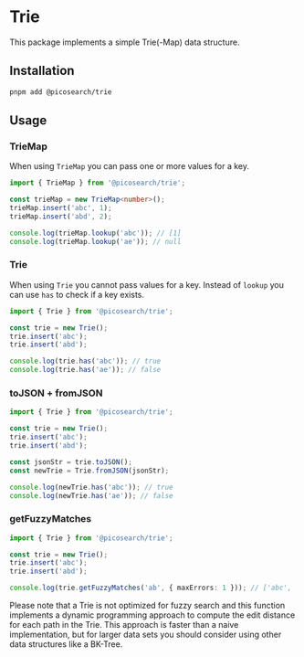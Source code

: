 # Trie

This package implements a simple Trie(-Map) data structure.

## Installation

```bash
pnpm add @picosearch/trie
```

## Usage

### TrieMap

When using `TrieMap` you can pass one or more values for a key.

```ts
import { TrieMap } from '@picosearch/trie';

const trieMap = new TrieMap<number>();
trieMap.insert('abc', 1);
trieMap.insert('abd', 2);

console.log(trieMap.lookup('abc')); // [1]
console.log(trieMap.lookup('ae')); // null
```

### Trie

When using `Trie` you cannot pass values for a key. Instead of `lookup` you can use `has` to check if a key exists.

```ts
import { Trie } from '@picosearch/trie';

const trie = new Trie();
trie.insert('abc');
trie.insert('abd');

console.log(trie.has('abc')); // true
console.log(trie.has('ae')); // false
```

### toJSON + fromJSON

```ts
import { Trie } from '@picosearch/trie';

const trie = new Trie();
trie.insert('abc');
trie.insert('abd');

const jsonStr = trie.toJSON();
const newTrie = Trie.fromJSON(jsonStr);

console.log(newTrie.has('abc')); // true
console.log(newTrie.has('ae')); // false
```

### getFuzzyMatches

```ts
import { Trie } from '@picosearch/trie';

const trie = new Trie();
trie.insert('abc');
trie.insert('abd');

console.log(trie.getFuzzyMatches('ab', { maxErrors: 1 })); // ['abc', 'abd']
```

Please note that a Trie is not optimized for fuzzy search and this function implements a dynamic programming approach to compute the edit distance for each path in the Trie. This approach is faster than a naive implementation, but for larger data sets you should consider using other data structures like a BK-Tree.
